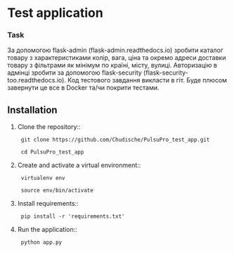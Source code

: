 # Test application 

### Task

За допомогою flask-admin (flask-admin.readthedocs.io) зробити каталог товару з характеристиками колір, вага, ціна та окремо адреси доставки товару з фільтрами як мінімум по країні, місту, вулиці.
Авторизацію в адмінці зробити за допомогою flask-security (flask-security-too.readthedocs.io).
Код тестового завдання викласти в гіт.
Буде плюсом завернути це все в Docker та/чи покрити тестами.

## Installation

1. Clone the repository::

    ```
     git clone https://github.com/Chudische/PulsuPro_test_app.git
    ```
    ```
     cd PulsuPro_test_app
    ```

2. Create and activate a virtual environment::

    ```
     virtualenv env
    ```
    ```
     source env/bin/activate
    ```

3. Install requirements::

    ```
     pip install -r 'requirements.txt'
    ```

4. Run the application::

    ```
     python app.py
    ```
    